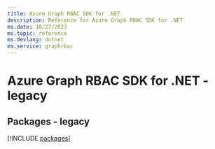 ```yaml
---
title: Azure Graph RBAC SDK for .NET
description: Reference for Azure Graph RBAC SDK for .NET
ms.date: 10/27/2023
ms.topic: reference
ms.devlang: dotnet
ms.service: graphrbac
---
```

# Azure Graph RBAC SDK for .NET - legacy
## Packages - legacy
[!INCLUDE [packages](graph-rbac-index.md)]